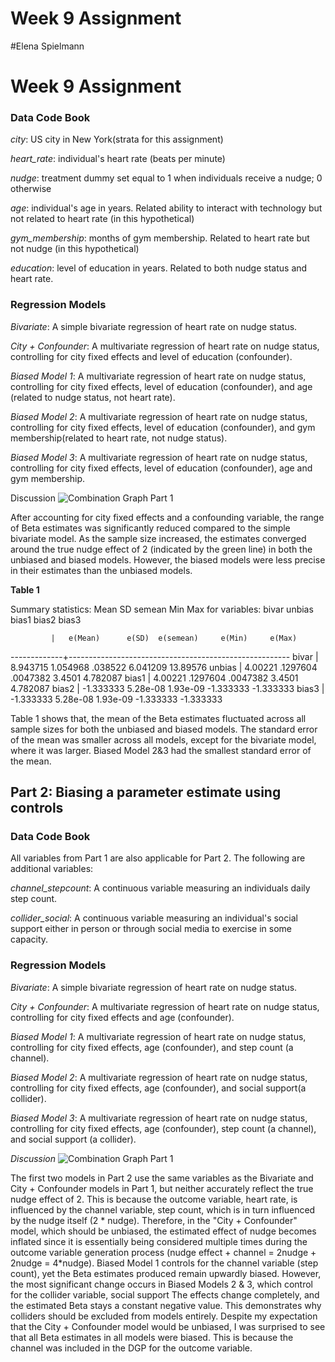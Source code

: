 
# Week 9 Assignment

#Elena Spielmann
# Week 9 Assignment

### Data Code Book

_city_: US city in New York(strata for this assignment)

_heart_rate_: individual's heart rate (beats per minute)

_nudge_: treatment dummy set equal to 1 when individuals receive a nudge; 0 otherwise

_age_: individual's age in years. Related ability to interact with technology but not related to heart rate (in this hypothetical)

_gym_membership_: months of gym membership. Related to heart rate but not nudge (in this  hypothetical)

_education_: level of education in years. Related to both nudge status and heart rate.

### Regression Models

*Bivariate*: A simple bivariate regression of heart rate on nudge status.

*City + Confounder*: A multivariate regression of heart rate on nudge status, controlling for city fixed effects and level of education (confounder).

*Biased Model 1*: A multivariate regression of heart rate on nudge status, controlling for city fixed effects, level of education (confounder), and age (related to nudge status, not heart rate).

*Biased Model 2*: A multivariate regression of heart rate on nudge status, controlling for city fixed effects, level of education (confounder), and gym membership(related to heart rate, not nudge status).

*Biased Model 3*: A multivariate regression of heart rate on nudge status, controlling for city fixed effects, level of education (confounder), age and gym membership.

Discussion
![Combination Graph Part 1](p1_comb.png)

After accounting for city fixed effects and a confounding variable, the range of Beta estimates was significantly reduced compared to the simple bivariate model. As the sample size increased, the estimates converged around the true nudge effect of 2 (indicated by the green line) in both the unbiased and biased models. However, the biased models were less precise in their estimates than the unbiased models.

**Table 1**


Summary statistics: Mean SD semean Min Max
     for variables: bivar unbias bias1 bias2 bias3

             |   e(Mean)      e(SD)  e(semean)     e(Min)     e(Max)
-------------+-------------------------------------------------------
       bivar |  8.943715   1.054968    .038522   6.041209   13.89576
      unbias |   4.00221   .1297604   .0047382     3.4501   4.782087
       bias1 |   4.00221   .1297604   .0047382     3.4501   4.782087
       bias2 | -1.333333   5.28e-08   1.93e-09  -1.333333  -1.333333
       bias3 | -1.333333   5.28e-08   1.93e-09  -1.333333  -1.333333


Table 1 shows that, the mean of the Beta estimates fluctuated across all sample sizes for both the unbiased and biased models. The standard error of the mean was smaller across all models, except for the bivariate model, where it was larger. Biased Model 2&3 had the smallest standard error of the mean.

## Part 2: Biasing a parameter estimate using controls

### Data Code Book

All variables from Part 1 are also applicable for Part 2. The following are additional variables:

_channel_stepcount_: A continuous variable measuring an individuals daily step count.

_collider_social_: A continuous variable measuring an individual's social support either in person or through social media to exercise in some capacity.

### Regression Models
*Bivariate*: A simple bivariate regression of heart rate on nudge status.

*City + Confounder*: A multivariate regression of heart rate on nudge status, controlling for city fixed effects and age (confounder).

*Biased Model 1*: A multivariate regression of heart rate on nudge status, controlling for city fixed effects, age (confounder), and step count (a channel).

*Biased Model 2*: A multivariate regression of heart rate on nudge status, controlling for city fixed effects, age (confounder), and social support(a collider).

*Biased Model 3*: A multivariate regression of heart rate on nudge status, controlling for city fixed effects, age (confounder), step count (a channel), and social support (a collider).

*Discussion*
![Combination Graph Part 1](p2_comb.png)

The first two models in Part 2 use the same variables as the Bivariate and City + Confounder models in Part 1, but neither accurately reflect the true nudge effect of 2. This is because the outcome variable, heart rate, is influenced by the channel variable, step count, which is in turn influenced by the nudge itself (2 * nudge). Therefore, in the "City + Confounder" model, which should be unbiased, the estimated effect of nudge becomes inflated since it is essentially being considered multiple times during the outcome variable generation process (nudge effect + channel = 2nudge + 2nudge = 4*nudge). Biased Model 1 controls for the channel variable (step count), yet the Beta estimates produced remain upwardly biased. However, the most significant change occurs in Biased Models 2 & 3, which control for the collider variable, social support The effects change completely, and the estimated Beta stays a constant negative value. This demonstrates why colliders should be excluded from models entirely. Despite my expectation that the City + Confounder model would be unbiased, I was surprised to see that all Beta estimates in all models were biased. This is because the channel was included in the DGP for the outcome variable.
